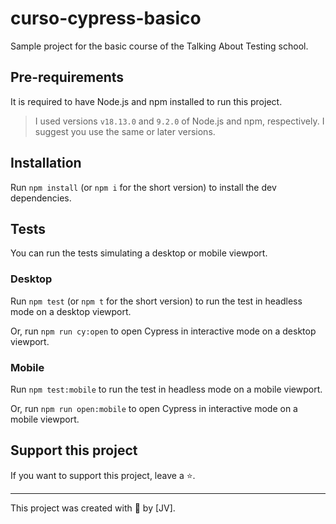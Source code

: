 # curso-cypress-basico

Sample project for the basic course of the Talking About Testing school.

## Pre-requirements

It is required to have Node.js and npm installed to run this project.

> I used versions `v18.13.0` and `9.2.0` of Node.js and npm, respectively. I suggest you use the same or later versions.

## Installation

Run `npm install` (or `npm i` for the short version) to install the dev dependencies.

## Tests

You can run the tests simulating a desktop or mobile viewport.

### Desktop

Run `npm test` (or `npm t` for the short version) to run the test in headless
mode on a desktop viewport.

Or, run `npm run cy:open` to open Cypress in interactive mode  on a desktop viewport.

### Mobile

Run `npm test:mobile` to run the test in headless mode on a mobile viewport.

Or, run `npm run open:mobile` to open Cypress in interactive mode  on a mobile viewport.

## Support this project

If you want to support this project, leave a ⭐.

___

This project was created with 💚 by [JV].

